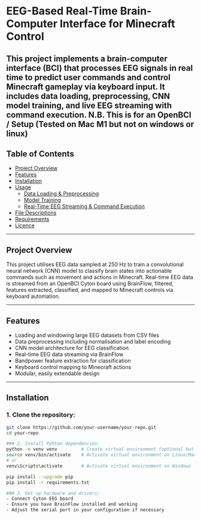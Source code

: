 # EEG-Based Real-Time Brain-Computer Interface for Minecraft Control

This project implements a brain-computer interface (BCI) that processes EEG signals in real time to predict user commands and control Minecraft gameplay via keyboard input. It includes data loading, preprocessing, CNN model training, and live EEG streaming with command execution.
N.B. This is for an OpenBCI / Setup (Tested on Mac M1 but not on windows or linux)
---

## Table of Contents
- [Project Overview](#project-overview)
- [Features](#features)
- [Installation](#installation)
- [Usage](#usage)
  - [Data Loading & Preprocessing](#data-loading--preprocessing)
  - [Model Training](#model-training)
  - [Real-Time EEG Streaming & Command Execution](#real-time-eeg-streaming--command-execution)
- [File Descriptions](#file-descriptions)
- [Requirements](#requirements)
- [Licence](#licence)

---

## Project Overview

This project utilises EEG data sampled at 250 Hz to train a convolutional neural network (CNN) model to classify brain states into actionable commands such as movement and actions in Minecraft. Real-time EEG data is streamed from an OpenBCI Cyton board using BrainFlow, filtered, features extracted, classified, and mapped to Minecraft controls via keyboard automation.

---

## Features

- Loading and windowing large EEG datasets from CSV files
- Data preprocessing including normalisation and label encoding
- CNN model architecture for EEG classification
- Real-time EEG data streaming via BrainFlow
- Bandpower feature extraction for classification
- Keyboard control mapping to Minecraft actions
- Modular, easily extendable design

---

## Installation

### 1. Clone the repository:
```bash
git clone https://github.com/your-username/your-repo.git
cd your-repo

### 2. Install Pyhton dependencies:
python -m venv venv         # Create virtual environment (optional but recommended)
source venv/bin/activate    # Activate virtual environment on Linux/Mac
# or
venv\Scripts\activate       # Activate virtual environment on Windows

pip install --upgrade pip
pip install -r requirements.txt

### 3. Set up hardware and drivers:
- Connect Cyton EEG board
- Ensure you have BrainFlow installed and working
- Adjust the serial port in your configuration if necessary
